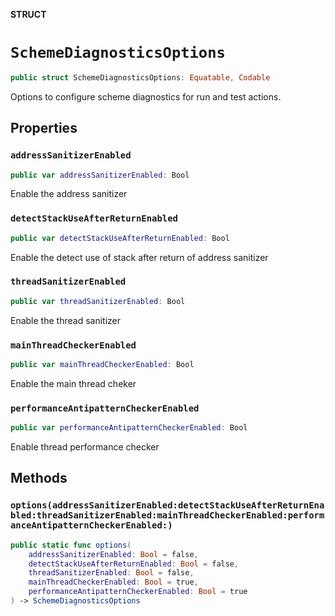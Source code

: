 **STRUCT**

# `SchemeDiagnosticsOptions`

```swift
public struct SchemeDiagnosticsOptions: Equatable, Codable
```

Options to configure scheme diagnostics for run and test actions.

## Properties
### `addressSanitizerEnabled`

```swift
public var addressSanitizerEnabled: Bool
```

Enable the address sanitizer

### `detectStackUseAfterReturnEnabled`

```swift
public var detectStackUseAfterReturnEnabled: Bool
```

Enable the detect use of stack after return of address sanitizer

### `threadSanitizerEnabled`

```swift
public var threadSanitizerEnabled: Bool
```

Enable the thread sanitizer

### `mainThreadCheckerEnabled`

```swift
public var mainThreadCheckerEnabled: Bool
```

Enable the main thread cheker

### `performanceAntipatternCheckerEnabled`

```swift
public var performanceAntipatternCheckerEnabled: Bool
```

Enable thread performance checker

## Methods
### `options(addressSanitizerEnabled:detectStackUseAfterReturnEnabled:threadSanitizerEnabled:mainThreadCheckerEnabled:performanceAntipatternCheckerEnabled:)`

```swift
public static func options(
    addressSanitizerEnabled: Bool = false,
    detectStackUseAfterReturnEnabled: Bool = false,
    threadSanitizerEnabled: Bool = false,
    mainThreadCheckerEnabled: Bool = true,
    performanceAntipatternCheckerEnabled: Bool = true
) -> SchemeDiagnosticsOptions
```
